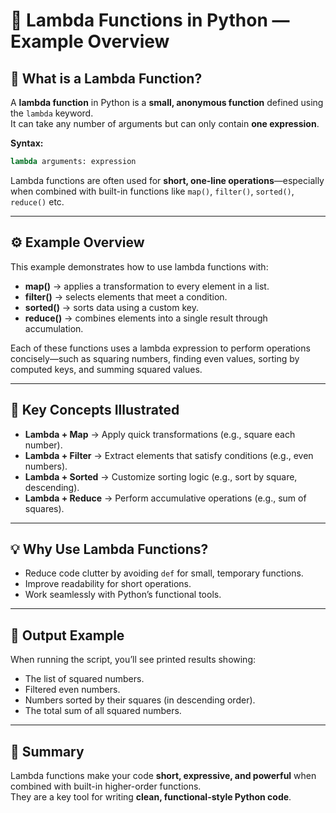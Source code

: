
# 🐍 Lambda Functions in Python — Example Overview

## 🔹 What is a Lambda Function?
A **lambda function** in Python is a **small, anonymous function** defined using the `lambda` keyword.  
It can take any number of arguments but can only contain **one expression**.

**Syntax:**
```python
lambda arguments: expression
```
Lambda functions are often used for **short, one-line operations**—especially when combined with built-in functions like `map()`, `filter()`, `sorted()`, `reduce()` etc.

---

## ⚙️ Example Overview
This example demonstrates how to use lambda functions with:
- **map()** → applies a transformation to every element in a list.  
- **filter()** → selects elements that meet a condition.  
- **sorted()** → sorts data using a custom key.  
- **reduce()** → combines elements into a single result through accumulation.

Each of these functions uses a lambda expression to perform operations concisely—such as squaring numbers, finding even values, sorting by computed keys, and summing squared values.

---

## 🧠 Key Concepts Illustrated
- **Lambda + Map** → Apply quick transformations (e.g., square each number).  
- **Lambda + Filter** → Extract elements that satisfy conditions (e.g., even numbers).  
- **Lambda + Sorted** → Customize sorting logic (e.g., sort by square, descending).  
- **Lambda + Reduce** → Perform accumulative operations (e.g., sum of squares).  

---

## 💡 Why Use Lambda Functions?
- Reduce code clutter by avoiding `def` for small, temporary functions.  
- Improve readability for short operations.  
- Work seamlessly with Python’s functional tools.

---

## 🧾 Output Example
When running the script, you’ll see printed results showing:
- The list of squared numbers.  
- Filtered even numbers.  
- Numbers sorted by their squares (in descending order).  
- The total sum of all squared numbers.

---

## 🚀 Summary
Lambda functions make your code **short, expressive, and powerful** when combined with built-in higher-order functions.  
They are a key tool for writing **clean, functional-style Python code**.
